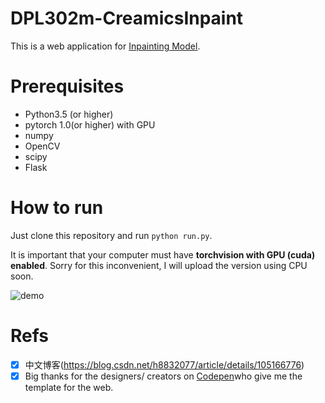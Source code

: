 # DPL302m-CreamicsInpaint
This is a web application for [Inpainting Model](https://github.com/jayllfpt/RESFES2023-Inpainting).

# Prerequisites
- Python3.5 (or higher)
- pytorch 1.0(or higher) with GPU
- numpy
- OpenCV
- scipy
- Flask

# How to run
Just clone this repository and run ```python run.py```.
<p>It is important that your computer must have <b>torchvision with GPU (cuda) enabled</b>. Sorry for this inconvenient, I will upload the version using CPU soon.</p>

![demo](https://github.com/jayllfpt/DPL302m-CreamicsInpaint/blob/main/demo.gif)

# Refs
- [x] 中文博客(https://blog.csdn.net/h8832077/article/details/105166776)
- [x] Big thanks for the designers/ creators on [Codepen](https://codepen.io/)who give me the template for the web.
